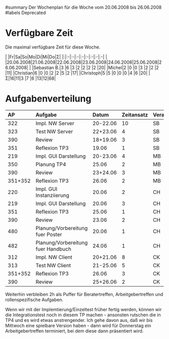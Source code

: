 ﻿#summary Der Wochenplan für die Woche vom 20.06.2008 bis 26.06.2008
#labels Deprecated

# Verfügbare Zeit #

Die maximal verfügbare Zeit für diese Woche.

| |Fr|Sa|So|Mo|Di|Mi|Do|Σ|
|:|:-|:-|:-|:-|:-|:-|:-|:-|
| |20.06.2008|21.06.2008|22.06.2008|23.06.2008|24.06.2008|25.06.2008|26.06.2008|  |
|Sebastian B.|3 |6 |3 |2 |2 |2 |2 |20|
|Michel|2 |0 |0 |3 |2 |2 |2 |11|
|Christian|6 |0 |0 |2 |2 |5 |2 |17|
|Christoph|5 |5 |0 |0 |0 |4 |6 |20|
|Σ|16|11|3 |7 |6 |13|12|68|

# Aufgabenverteilung #
|AP|Aufgabe|Datum|Zeitansatz|Verantwortlich|
|:-|:------|:----|:---------|:-------------|
|322|Impl. NW Server|20-22.06|10        |SB            |
|323|Test NW Server|22+23.06|4         |SB            |
|390|Review |18+19.06|3         |SB            |
|351|Reflexion TP3|19.06|1         |SB            |
|219|Impl. GUI Darstellung|20-23.06|4         |MB            |
|350|Planung TP4|25.06|2         |MB            |
|390|Review |23+24.06|3         |MB            |
|351+352|Reflexion TP3|26.06|2         |MB            |
|220|Impl. GUI Instanziierung|20.06|2         |CH            |
|219|Impl. GUI Darstellung|20.06|3         |CH            |
|351|Reflexion TP3|25.06|1         |CH            |
|390|Review |23.06|2         |CH            |
|480|Planung/Vorbereitung fuer Poster|20.06|1         |CH            |
|482|Planung/Vorbereitung fuer Handbuch|24.06|1         |CH            |
|312|Impl. NW Client|20+21.06|8         |CK            |
|313|Test NW Client|21-25.06|5         |CK            |
|351+352|Reflexion TP3|26.06|3         |CK            |
|390|Review |25+26.06|2         |CK            |

Weiterhin verbleiben 2h als Puffer für Beratertreffen, Arbeitgebertreffen und rollenspezifische Aufgaben.

Wenn wir mit der Implemtierung/Einzeltest früher fertig werden, können wir die Integrationstest noch in diesem TP machen - ansonsten rutschen die in TP4 und es wird etwas anstrengender. Ich gehe davon aus, daß wir bis Mittwoch eine spielbare Version haben - dann wird für Donnerstag ein Arbeitgebertreffen terminiert, bei dem diese dann präsentiert wird.